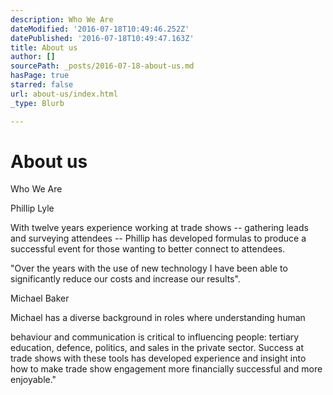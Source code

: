 ```yaml
---
description: Who We Are
dateModified: '2016-07-18T10:49:46.252Z'
datePublished: '2016-07-18T10:49:47.163Z'
title: About us
author: []
sourcePath: _posts/2016-07-18-about-us.md
hasPage: true
starred: false
url: about-us/index.html
_type: Blurb

---
```

# About us

Who We Are

Phillip Lyle

With twelve years experience working at trade shows -- gathering leads and surveying attendees -- Phillip has developed formulas to produce a successful event for those wanting to better connect to attendees.

"Over the years with the use of new technology I have been able to significantly reduce our costs and increase our results".

Michael Baker

Michael has a diverse background in roles where understanding human

behaviour and communication is critical to influencing people: tertiary education, defence, politics, and sales in the private sector. Success at trade shows with these tools has developed experience and insight into how to make trade show engagement more financially successful and more enjoyable."